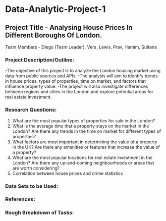 # Data-Analytic-Project-1

## Project Title - Analysing House Prices In Different Boroughs Of London. 
Team Members -  Diego (Team Leader), Vera, Lewis, Prav, Hamim, Sultana

### Project Description/Outline:
-The objective of this project is to analyze the London housing market using data from public sources and APIs.
-The analysis will aim to identify trends in house prices, types of properties, time on market, and factors that influence property value.
-The project will also investigate differences between regions and cities in the London and explore potential areas for real estate investment.

### Research Questions:
1.   What are the most popular types of properties for sale in the London? 
2.   What is the average time that a property stays on the market in the London? Are there any trends in the time on market for different types of properties?
3.   What factors are most important in determining the value of a property in the UK? Are there any amenities or features that increase the value of a property?
4.   What are the most popular locations for real estate investment in the London? Are there any up-and-coming neighbourhoods or areas that are worth considering?
5.   Correlation between house prices and crime statistics

### Data Sets to be Used:

### References:

### Rough Breakdown of Tasks:
